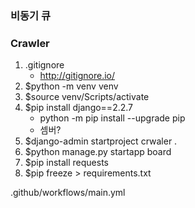 ### 비동기 큐

### Crawler

1. .gitignore
   - http://gitignore.io/
2. $python -m venv venv
3. $source venv/Scripts/activate
4. $pip install django==2.2.7
   - python -m pip install --upgrade pip
   - 셈버?
5. $django-admin startproject crwaler .
6. $python manage.py startapp board
7. $pip install requests
8. $pip freeze > requirements.txt







.github/workflows/main.yml














